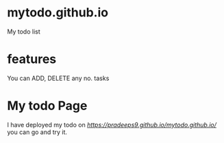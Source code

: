 # mytodo.github.io
My todo list

# features 
You can ADD, DELETE any no. tasks

# My todo Page
I have deployed my todo on *https://pradeeps9.github.io/mytodo.github.io/* you can go and try it.
